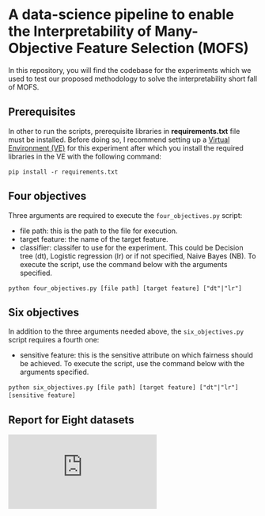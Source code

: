 # A data-science pipeline to enable the Interpretability of Many-Objective Feature Selection (MOFS)
In this repository, you will find the codebase for the experiments which we used to test our proposed methodology to solve the interpretability short fall of MOFS.
## Prerequisites
In other to run the scripts, prerequisite libraries in **requirements.txt** file must be installed. Before doing so, I recommend setting up a [Virtual Environment (VE)](https://docs.python.org/3/library/venv.html) for this experiment after which you install the required libraries in the VE with the following command:
```
pip install -r requirements.txt
```
## Four objectives
Three arguments are required to execute the ```four_objectives.py``` script:
- file path: this is the path to the file for execution.
- target feature: the name of the target feature.
- classifier: classifer to use for the experiment. This could be Decision tree (dt), Logistic regression (lr) or if not specified, Naive Bayes (NB).
To execute the script, use the command below with the arguments specified.
```
python four_objectives.py [file path] [target feature] ["dt"|"lr"]
```
## Six objectives
In addition to the three arguments needed above, the ```six_objectives.py``` script requires a fourth one:
- sensitive feature: this is the sensitive attribute on which fairness should be achieved.
To execute the script, use the command below with the arguments specified.
```
python six_objectives.py [file path] [target feature] ["dt"|"lr"] [sensitive feature]
```
## Report for Eight datasets
[![Report on dashboard](https://github.com/F-U-Njoku/many-objective-fs-nsgaiii/blob/main/Copy_of_In-Fair-FS.pdf)](https://lookerstudio.google.com/s/navwGaBzBP0)
